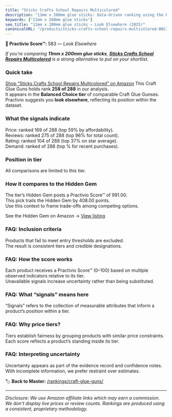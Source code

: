 ```yaml
---
title: "Sticks Crafts School Repairs Multicolored"
description: "11mm x 200mm glue sticks: Data-driven ranking using the Practivio Score™. Positioned by quality, value, demand, findability, momentum."
keywords: ["11mm x 200mm glue sticks"]
seo_title: "11mm x 200mm glue sticks — Look Elsewhere (2025)"
canonicalURL: "/products/sticks-crafts-school-repairs-multicolored-B0CJDP5HS5/"
---
```


**🚫 Practivio Score™:** 583 — _Look Elsewhere_


*If you're comparing **11mm x 200mm glue sticks**, **[Sticks Crafts School Repairs Multicolored](https://www.amazon.com/dp/B0CJDP5HS5?tag=practivio-20)** is a strong alternative to put on your shortlist.*
### Quick take
[Shop “Sticks Crafts School Repairs Multicolored” on Amazon](https://www.amazon.com/dp/B0CJDP5HS5?tag=practivio-20)
This Craft Glue Guns holds rank **258 of 288** in our analysis.  
It appears in the **Balanced Choice tier** of comparable Craft Glue Gunses.  
Practivio suggests you **look elsewhere**, reflecting its position within the dataset.

### What the signals indicate
Price: ranked 169 of 288 (top 59% by affordability).  
Reviews: ranked 275 of 288 (top 96% for total count).  
Rating: ranked 104 of 288 (top 37% on star average).  
Demand: ranked  of 288 (top % for recent purchases).

### Position in tier
All comparisons are limited to this tier.

### How it compares to the Hidden Gem
The tier’s Hidden Gem posts a Practivio Score™ of 991.00.  
This pick trails the Hidden Gem by 408.00 points.  
Use this context to frame trade-offs among competing options.  

See the Hidden Gem on Amazon → [View listing](https://www.amazon.com/dp/B001AH5EXK?tag=practivio-20)

### FAQ: Inclusion criteria
Products that fail to meet entry thresholds are excluded.  
The result is consistent tiers and credible designations.

### FAQ: How the score works
Each product receives a Practivio Score™ (0–100) based on multiple observed indicators relative to its tier.  
Unavailable signals increase uncertainty rather than being substituted.

### FAQ: What “signals” means here
“Signals” refers to the collection of measurable attributes that inform a product’s position within a tier.

### FAQ: Why price tiers?
Tiers establish fairness by grouping products with similar price constraints.  
Each score reflects a product’s standing inside its tier.

### FAQ: Interpreting uncertainty
Uncertainty appears as part of the evidence record and confidence notes.  
With incomplete information, we prefer restraint over estimates.


🏷️ **Back to Master:** [/rankings/craft-glue-guns/](/rankings/craft-glue-guns/)

---
_Disclosure: We use Amazon affiliate links which may earn a commission. We don’t display live prices or review counts. Rankings are produced using a consistent, proprietary methodology._
